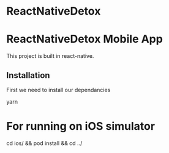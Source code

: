 # ReactNativeDetox

# ReactNativeDetox Mobile App

This project is built in react-native.

## Installation

First we need to install our dependancies

yarn

# For running on iOS simulator
cd ios/ && pod install && cd ../



